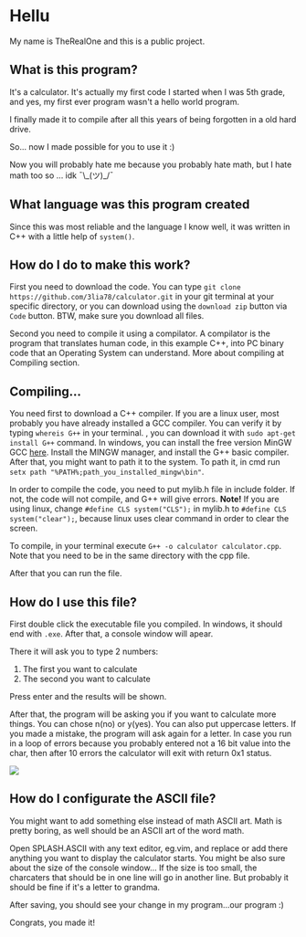 <h1>Hellu</h1>
My name is TheRealOne and this is a public project.

<h2>What is this program?</h2>
It's a calculator. It's actually my first code I started when I was 5th grade, and yes, my first ever program wasn't a hello world program.

I finally made it to compile after all this years of being forgotten in a old hard drive.

So... now I made possible for you to use it :)

Now you will probably hate me because you probably hate math, but I hate math too so ... idk ¯\\\_(ツ)_/¯

<h2>What language was this program created</h2>

Since this was most reliable and the language I know well, it was written in C++ with a little help of ``system()``.

<h2>How do I do to make this work?</h2>

First you need to download the code. You can type ``git clone https://github.com/3lia78/calculator.git`` in your git terminal at your specific directory, or you can download using the ``download zip`` button via ``Code`` button.
BTW, make sure you download all files.

Second you need to compile it using a compilator.
A compilator is the program that translates human code, in this example C++, into PC binary code that an Operating System can understand.
More about compiling at Compiling section.

<h2>Compiling...</h2>

You need first to download a C++ compiler. If you are a linux user, most probably you have already installed a GCC compiler. You can verify it by typing ``whereis G++`` in your terminal. , you can download it with ``sudo apt-get install G++`` command.
In windows, you can install the free version MinGW GCC <a href="https://sourceforge.net/projects/mingw/">here</a>.
Install the MINGW manager, and install the G++ basic compiler.
After that, you might want to path it to the system. To path it, in cmd run ``setx path "%PATH%;path_you_installed_mingw\bin"``.

In order to compile the code, you need to put mylib.h file in include folder. If not, the code will not compile, and G++ will give errors.
<b>Note!</b> If you are using linux, change ``#define CLS system("CLS");`` in mylib.h to ``#define CLS system("clear");``, because linux uses clear command in order to clear the screen.

To compile, in your terminal execute ``G++ -o calculator calculator.cpp``. Note that you need to be in the same directory with the cpp file.

After that you can run the file.

<h2>How do I use this file?</h2>

First double click the executable file you compiled. In windows, it should end with ``.exe``.
After that, a console window will apear.

There it will ask you to type 2 numbers:
<ol>
  <li>The first you want to calculate</li>
  <li>The second you want to calculate</li>
</ol>

Press enter and the results will be shown.

After that, the program will be asking you if you want to calculate more things. You can chose n(no) or y(yes). You can also put uppercase letters. If you made a mistake, the program will ask again for a letter.
In case you run in a loop of errors because you probably entered not a 16 bit value into the char, then after 10 errors the calculator will exit with return 0x1 status.

<img src="http://therealone78.ddns.net/md/exe.png" style="text-align:center">

<h2>How do I configurate the ASCII file?</h2>

You might want to add something else instead of math ASCII art. Math is pretty boring, as well should be an ASCII art of the word math.

Open SPLASH.ASCII with any text editor, eg.vim, and replace or add there anything you want to display the calculator starts.
You might be also sure about the size of the console window... If the size is too small, the charcaters that should be in one line will go in another line. But probably it should be fine if it's a letter to grandma.

After saving, you should see your change in my program...our program :)

Congrats, you made it!